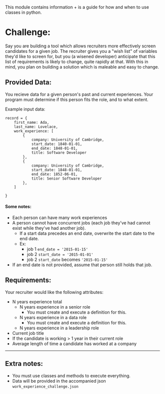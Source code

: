 This module contains information + is a guide for how and when to use
classes in python.

# Challenge:
Say you are building a tool which allows recruiters more effectively
screen candidates for a given job. The recruiter gives you a "wish list"
of variables they'd like to screen for, but you (a wisened developer) anticipate
that this list of requirements is likely to change, quite rapidly at that. With
this in mind, you plan on building a solution which is maleable and easy to
change.

## Provided Data:
You recieve data for a given person's past and current experiences. Your program
must determine if this person fits the role, and to what extent.

Example input data:
```
record = {
    first_name: Ada,
    last_name: Lovelace,
    work_experience: [
        {
            company: University of Cambridge,
            start_date: 1840-01-01,
            end_date: 1848-01-01,
            title: Software Developer
        },
        {
            company: University of Cambridge,
            start_date: 1848-01-01,
            end_date: 1852-06-01,
            title: Senior Software Developer
        },
    ]

}
```
#### Some notes:
* Each person can have many work experiences
* A person cannot have concurrent jobs (each job they've had cannot
    exist while they've had another job).
    * If a start data precedes an end date, overwrite the start date to
        the end date.
    * Ex:
        * job 1 `end_date = '2015-01-15'`
        * job 2 `start_date = '2015-01-01'`
        * job 2 `start_date` becomes `'2015-01-15'`
* If an end date is not provided, assume that person still holds that job.


## Requirements:
Your recruiter would like the following attributes:
* N years experience total
    * N years experience in a senior role
        * You must create and execute a definition for this.
    * N years experience in a data role
        * You must create and execute a definition for this.
    * N years experience in a leadership role
* Current job title
* If the candidate is working > 1 year in their current role
* Average length of time a candidate has worked at a company

-----

## Extra notes:
* You must use classes and methods to execute everything.
* Data will be provided in the accompanied json `work_experience_challenge.json`